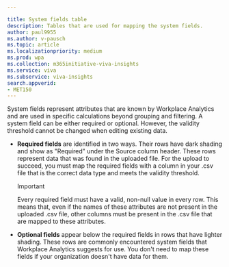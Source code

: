 ```yaml
---

title: System fields table
description: Tables that are used for mapping the system fields.   
author: paul9955
ms.author: v-pausch
ms.topic: article
ms.localizationpriority: medium 
ms.prod: wpa
ms.collection: m365initiative-viva-insights 
ms.service: viva 
ms.subservice: viva-insights 
search.appverid: 
- MET150 
---
```


<!-- NOTE: "System default fields" is the proper term. We are temporarily using "system fields" in the subsequent uploads topic because that's what the UI has on the mapping screens for subsequent uploads. 
This UI will change soon (probably spring 2019). After that happens, use not this include file but the sibling one for "system fields" wherever this info is needed. After that, this include file can be deleted. 
-->

System fields represent attributes that are known by Workplace Analytics and are used in specific calculations beyond grouping and filtering. A system field can be either required or optional. However, the validity threshold cannot be changed when editing existing data.

* **Required fields** are identified in two ways. Their rows have dark shading and show as "Required" under the Source column header. These rows represent data that was found in the uploaded file. For the upload to succeed, you must map the required fields with a column in your .csv file that is the correct data type and meets the validity threshold.

   >[!Important]
   >Every required field must have a valid, non-null value in every row. This means that, even if the names of these attributes are not present in the uploaded .csv file, other columns must be present in the .csv file that are mapped to these attributes.

* **Optional fields** appear below the required fields in rows that have lighter shading. These rows are commonly encountered system fields that Workplace Analytics suggests for use. You don't need to map these fields if your organization doesn't have data for them.